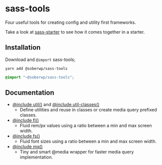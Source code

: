 # sass-tools

Four useful tools for creating config and utility first frameworks. 

Take a look at [sass-starter](https://github.com/soberwp/sass-starter) to see how it comes together in a starter.

## Installation

Download and `@import` sass-tools;

```shell
yarn add @soberwp/sass-tools
```

```scss
@import "~@soberwp/sass-tools";
```

## Documentation

* [@include util()](https://github.com/soberwp/sass-tools/blob/master/.github/util.md) and [@include util-classes()](https://github.com/soberwp/sass-tools/blob/master/.github/util.md)
  * Define utilities and reuse in classes or create media query prefixed classes.
* [@include fl()](https://github.com/soberwp/sass-tools/blob/master/.github/fl.md)
  * Fluid rem/px values using a ratio between a min and max screen width.
* [@include fs()](https://github.com/soberwp/sass-tools/blob/master/.github/fs.md)
  * Fluid font sizes using a ratio between a min and max screen width.
* [@include mq()](https://github.com/soberwp/sass-tools/blob/master/.github/mq.md)
  * Tiny and smart @media wrapper for faster media query implementation.
